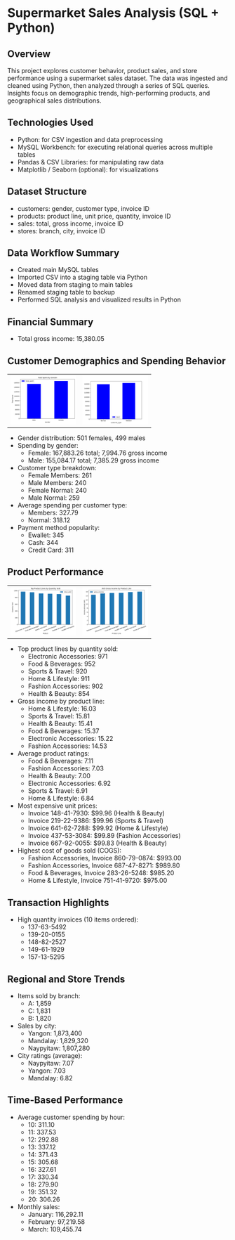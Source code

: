 # Supermarket Sales Analysis (SQL + Python)

## Overview
This project explores customer behavior, product sales, and store performance using a supermarket sales dataset. The data was ingested and cleaned using Python, then analyzed through a series of SQL queries. Insights focus on demographic trends, high-performing products, and geographical sales distributions.

## Technologies Used
- Python: for CSV ingestion and data preprocessing
- MySQL Workbench: for executing relational queries across multiple tables
- Pandas & CSV Libraries: for manipulating raw data
- Matplotlib / Seaborn (optional): for visualizations

## Dataset Structure
- customers: gender, customer type, invoice ID
- products: product line, unit price, quantity, invoice ID
- sales: total, gross income, invoice ID
- stores: branch, city, invoice ID

## Data Workflow Summary
- Created main MySQL tables
- Imported CSV into a staging table via Python
- Moved data from staging to main tables
- Renamed staging table to backup
- Performed SQL analysis and visualized results in Python

## Financial Summary
- Total gross income: 15,380.05

## Customer Demographics and Spending Behavior
<table>
<tr>
<td><img src="Total_spent_gender.png" alt='spent by gender graph' width='150'></td>
<td><img src="total_spent_customer_type.png" width='150'></td>
</tr>
</table>  

- Gender distribution: 501 females, 499 males
- Spending by gender:
  - Female: 167,883.26 total; 7,994.76 gross income
  - Male: 155,084.17 total; 7,385.29 gross income
- Customer type breakdown:
  - Female Members: 261
  - Male Members: 240
  - Female Normal: 240
  - Male Normal: 259
- Average spending per customer type:
  - Members: 327.79
  - Normal: 318.12
- Payment method popularity:
  - Ewallet: 345
  - Cash: 344
  - Credit Card: 311

## Product Performance
<table>
<tr>
<td><img src="top_products_by_quantity.png" alt='top products by quantity sold' width='150'></td>
<td><img src="avg_income_product_line.png" width='150'></td>
</tr>
</table>

- Top product lines by quantity sold:
  - Electronic Accessories: 971
  - Food & Beverages: 952
  - Sports & Travel: 920
  - Home & Lifestyle: 911
  - Fashion Accessories: 902
  - Health & Beauty: 854
- Gross income by product line:
  - Home & Lifestyle: 16.03
  - Sports & Travel: 15.81
  - Health & Beauty: 15.41
  - Food & Beverages: 15.37
  - Electronic Accessories: 15.22
  - Fashion Accessories: 14.53
- Average product ratings:
  - Food & Beverages: 7.11
  - Fashion Accessories: 7.03
  - Health & Beauty: 7.00
  - Electronic Accessories: 6.92
  - Sports & Travel: 6.91
  - Home & Lifestyle: 6.84
- Most expensive unit prices:
  - Invoice 148-41-7930: $99.96 (Health & Beauty)
  - Invoice 219-22-9386: $99.96 (Sports & Travel)
  - Invoice 641-62-7288: $99.92 (Home & Lifestyle)
  - Invoice 437-53-3084: $99.89 (Fashion Accessories)
  - Invoice 667-92-0055: $99.83 (Health & Beauty)
- Highest cost of goods sold (COGS):
  - Fashion Accessories, Invoice 860-79-0874: $993.00
  - Fashion Accessories, Invoice 687-47-8271: $989.80
  - Food & Beverages, Invoice 283-26-5248: $985.20
  - Home & Lifestyle, Invoice 751-41-9720: $975.00

## Transaction Highlights
- High quantity invoices (10 items ordered):
  - 137-63-5492
  - 139-20-0155
  - 148-82-2527
  - 149-61-1929
  - 157-13-5295

## Regional and Store Trends
- Items sold by branch:
  - A: 1,859
  - C: 1,831
  - B: 1,820
- Sales by city:
  - Yangon: 1,873,400
  - Mandalay: 1,829,320
  - Naypyitaw: 1,807,280
- City ratings (average):
  - Naypyitaw: 7.07
  - Yangon: 7.03
  - Mandalay: 6.82

## Time-Based Performance
- Average customer spending by hour:
  - 10: 311.10
  - 11: 337.53
  - 12: 292.88
  - 13: 337.12
  - 14: 371.43
  - 15: 305.68
  - 16: 327.61
  - 17: 330.34
  - 18: 279.90
  - 19: 351.32
  - 20: 306.26
- Monthly sales:
  - January: 116,292.11
  - February: 97,219.58
  - March: 109,455.74


